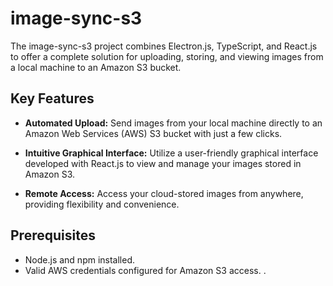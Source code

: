 # image-sync-s3

The image-sync-s3 project combines Electron.js, TypeScript, and React.js to offer a complete solution for uploading, storing, and viewing images from a local machine to an Amazon S3 bucket.

## Key Features

- **Automated Upload:** Send images from your local machine directly to an Amazon Web Services (AWS) S3 bucket with just a few clicks.

- **Intuitive Graphical Interface:** Utilize a user-friendly graphical interface developed with React.js to view and manage your images stored in Amazon S3.

- **Remote Access:** Access your cloud-stored images from anywhere, providing flexibility and convenience.

## Prerequisites

- Node.js and npm installed.
- Valid AWS credentials configured for Amazon S3 access.
.